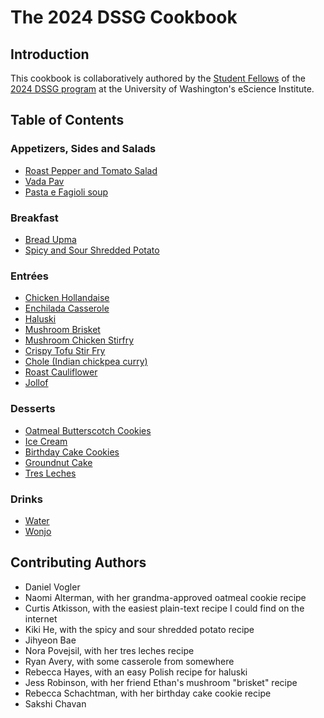 # The 2024 DSSG Cookbook

## Introduction

This cookbook is collaboratively authored by the [Student Fellows](https://escience.washington.edu/using-data-science/data-science-for-social-good/participants/) of the [2024 DSSG program](https://escience.washington.edu/using-data-science/data-science-for-social-good/) at the University of Washington's eScience Institute.

## Table of Contents

### Appetizers, Sides and Salads
- [Roast Pepper and Tomato Salad](Salads/daniel-recipe.txt)
- [Vada Pav](Appetizers/vada_pav.txt)
- [Pasta e Fagioli soup](<Soups/pasta e fagioli.txt>)

### Breakfast
- [Bread Upma](<Breakfast/Bread Upma.txt>)
- [Spicy and Sour Shredded Potato](Breakfast/spicy-and-sour-shredded-potato.txt)

### Entrées
- [Chicken Hollandaise](Entrees/chicken-hollandaise.txt)
- [Enchilada Casserole](Entrees/enchilada_casserole.md)
- [Haluski](Entrees/haluski.txt)
- [Mushroom Brisket](Entrees/mushroom-brisket.txt)
- [Mushroom Chicken Stirfry](Entrees/mushroom-chicken-stirfry.txt)
- [Crispy Tofu Stir Fry](Entrees/crispy-tofu-stir-fry.txt)
- [Chole (Indian chickpea curry)](Entrees/chickpea-recipe.txt)
- [Roast Cauliflower](Entrees/roast-cauliflower.txt)
- [Jollof](Soups/jollof.txt)

### Desserts

- [Oatmeal Butterscotch Cookies](Desserts/oatmeal-butterscotch-cookies.md)
- [Ice Cream](Desserts/ice-cream.txt)
- [Birthday Cake Cookies](Desserts/bdaycakecookies.txt)
- [Groundnut Cake](Desserts/groundnut-cake.md)
- [Tres Leches](Desserts/tres-leches-recipe.txt)

### Drinks
- [Water](Drinks/water.md)
- [Wonjo](Drinks/wonjo.md)

## Contributing Authors

- Daniel Vogler
- Naomi Alterman, with her grandma-approved oatmeal cookie recipe
- Curtis Atkisson, with the easiest plain-text recipe I could find on the internet
- Kiki He, with the spicy and sour shredded potato recipe
- Jihyeon Bae
- Nora Povejsil, with her tres leches recipe
- Ryan Avery, with some casserole from somewhere
- Rebecca Hayes, with an easy Polish recipe for haluski
- Jess Robinson, with her friend Ethan's mushroom "brisket" recipe
- Rebecca Schachtman, with her birthday cake cookie recipe
- Sakshi Chavan
